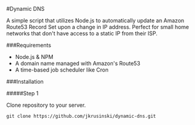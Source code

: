 #Dynamic DNS

A simple script that utilizes Node.js to automatically update an Amazon Route53 Record Set upon a change in IP address. Perfect for small home networks that don't have access to a static IP from their ISP.

###Requirements

- Node.js &amp; NPM
- A domain name managed with Amazon's Route53
- A time-based job scheduler like Cron

###Installation

#####Step 1

Clone repository to your server.
```
git clone https://github.com/jkrusinski/dynamic-dns.git
```